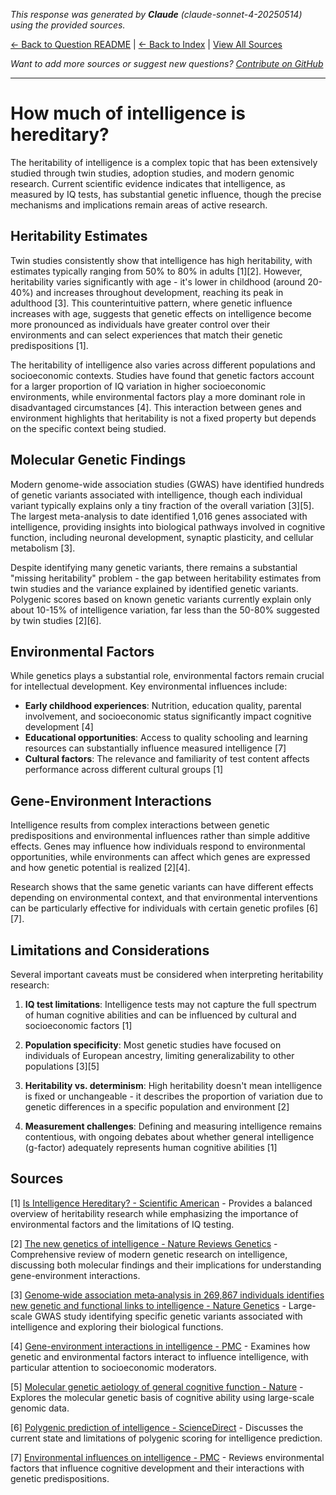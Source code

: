 <!-- 
Generated by: claude
Model: claude-sonnet-4-20250514
Prompt type: sources
Generated at: 2025-06-12T22:50:29.579497
-->

*This response was generated by **Claude** (claude-sonnet-4-20250514) using the provided sources.*

[← Back to Question README](README.md) | [← Back to Index](../README.md) | [View All Sources](../allsources.md)

*Want to add more sources or suggest new questions? [Contribute on GitHub](https://github.com/justinwest/SuggestedSources)*

---

# How much of intelligence is hereditary?

The heritability of intelligence is a complex topic that has been extensively studied through twin studies, adoption studies, and modern genomic research. Current scientific evidence indicates that intelligence, as measured by IQ tests, has substantial genetic influence, though the precise mechanisms and implications remain areas of active research.

## Heritability Estimates

Twin studies consistently show that intelligence has high heritability, with estimates typically ranging from 50% to 80% in adults [1][2]. However, heritability varies significantly with age - it's lower in childhood (around 20-40%) and increases throughout development, reaching its peak in adulthood [3]. This counterintuitive pattern, where genetic influence increases with age, suggests that genetic effects on intelligence become more pronounced as individuals have greater control over their environments and can select experiences that match their genetic predispositions [1].

The heritability of intelligence also varies across different populations and socioeconomic contexts. Studies have found that genetic factors account for a larger proportion of IQ variation in higher socioeconomic environments, while environmental factors play a more dominant role in disadvantaged circumstances [4]. This interaction between genes and environment highlights that heritability is not a fixed property but depends on the specific context being studied.

## Molecular Genetic Findings

Modern genome-wide association studies (GWAS) have identified hundreds of genetic variants associated with intelligence, though each individual variant typically explains only a tiny fraction of the overall variation [3][5]. The largest meta-analysis to date identified 1,016 genes associated with intelligence, providing insights into biological pathways involved in cognitive function, including neuronal development, synaptic plasticity, and cellular metabolism [3].

Despite identifying many genetic variants, there remains a substantial "missing heritability" problem - the gap between heritability estimates from twin studies and the variance explained by identified genetic variants. Polygenic scores based on known genetic variants currently explain only about 10-15% of intelligence variation, far less than the 50-80% suggested by twin studies [2][6].

## Environmental Factors

While genetics plays a substantial role, environmental factors remain crucial for intellectual development. Key environmental influences include:

- **Early childhood experiences**: Nutrition, education quality, parental involvement, and socioeconomic status significantly impact cognitive development [4]
- **Educational opportunities**: Access to quality schooling and learning resources can substantially influence measured intelligence [7]
- **Cultural factors**: The relevance and familiarity of test content affects performance across different cultural groups [1]

## Gene-Environment Interactions

Intelligence results from complex interactions between genetic predispositions and environmental influences rather than simple additive effects. Genes may influence how individuals respond to environmental opportunities, while environments can affect which genes are expressed and how genetic potential is realized [2][4].

Research shows that the same genetic variants can have different effects depending on environmental context, and that environmental interventions can be particularly effective for individuals with certain genetic profiles [6][7].

## Limitations and Considerations

Several important caveats must be considered when interpreting heritability research:

1. **IQ test limitations**: Intelligence tests may not capture the full spectrum of human cognitive abilities and can be influenced by cultural and socioeconomic factors [1]

2. **Population specificity**: Most genetic studies have focused on individuals of European ancestry, limiting generalizability to other populations [3][5]

3. **Heritability vs. determinism**: High heritability doesn't mean intelligence is fixed or unchangeable - it describes the proportion of variation due to genetic differences in a specific population and environment [2]

4. **Measurement challenges**: Defining and measuring intelligence remains contentious, with ongoing debates about whether general intelligence (g-factor) adequately represents human cognitive abilities [1]

## Sources

[1] [Is Intelligence Hereditary? - Scientific American](https://www.scientificamerican.com/article/is-intelligence-hereditary/) - Provides a balanced overview of heritability research while emphasizing the importance of environmental factors and the limitations of IQ testing.

[2] [The new genetics of intelligence - Nature Reviews Genetics](https://www.nature.com/articles/nrg.2017.104) - Comprehensive review of modern genetic research on intelligence, discussing both molecular findings and their implications for understanding gene-environment interactions.

[3] [Genome‑wide association meta‑analysis in 269,867 individuals identifies new genetic and functional links to intelligence - Nature Genetics](https://pubmed.ncbi.nlm.nih.gov/29942086/) - Large-scale GWAS study identifying specific genetic variants associated with intelligence and exploring their biological functions.

[4] [Gene-environment interactions in intelligence - PMC](https://pmc.ncbi.nlm.nih.gov/articles/PMC3954471/) - Examines how genetic and environmental factors interact to influence intelligence, with particular attention to socioeconomic moderators.

[5] [Molecular genetic aetiology of general cognitive function - Nature](https://www.nature.com/articles/s41380-021-01027-y) - Explores the molecular genetic basis of cognitive ability using large-scale genomic data.

[6] [Polygenic prediction of intelligence - ScienceDirect](https://www.sciencedirect.com/science/article/abs/pii/S0160289624000655) - Discusses the current state and limitations of polygenic scoring for intelligence prediction.

[7] [Environmental influences on intelligence - PMC](https://pmc.ncbi.nlm.nih.gov/articles/PMC5985927/) - Reviews environmental factors that influence cognitive development and their interactions with genetic predispositions.